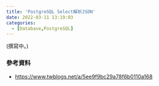 ```yaml
---
title: 'PostgreSQL Select解析JSON'
date: 2022-03-11 13:19:03
categories:
  - [Database,PostgreSQL]
---
```

(撰寫中。)

### 參考資料
- https://www.twblogs.net/a/5ee9f9bc29a78f6b0110a168